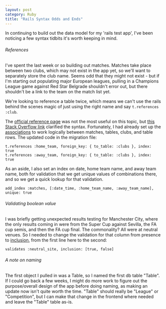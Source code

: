 ```yaml
---
layout: post
category: Ruby
title: "Rails Syntax Odds and Ends"
---
```


In continuing to build out the data model for my 'rails test app', I've been noticing a few syntax tidbits it's worth keeping in mind.

###### References

I've spent the last week or so building out matches. Matches take place between two clubs, which may not exist in the app yet, so we'll want to separately store the club name. Seems odd that they might not exist - but if I'm starting out populating major European leagues, pulling in a Champions League game against Red Star Belgrade shouldn't error out, but there shouldn't be a link to the team on the match list yet.

We're looking to reference a table twice, which means we can't use the rails behind the scenes magic of just using the right name and say `t.references :club`.

The [official reference page](https://guides.rubyonrails.org/active_record_migrations.html#references) was not the most useful on this topic, but [this Stack Overflow link](https://stackoverflow.com/questions/31936481/how-to-add-foreign-key-in-rails-migration-with-different-table-name) clarified the syntax. Fortunately, I had already set up the [associations](https://guides.rubyonrails.org/association_basics.html) to work logically between matches, tables, clubs, and table rows. The updated code in the migration file:
```
t.references :home_team, foreign_key: { to_table: :clubs }, index: true
t.references :away_team, foreign_key: { to_table: :clubs }, index: true
```

As an aside, I also set an index on date, home team name, and away team name, both for validation that we get unique values of combinations there, and so we get a quick lookup for that validation.
```
add_index :matches, [:date_time, :home_team_name, :away_team_name], unique: true
```

###### Validating boolean value

I was briefly getting unexpected results testing for Manchester City, where the only results coming in were from the Super Cup against Sevilla, the FA cup semis, and then the FA cup final. The commonality? All were at neutral venues. So I needed to change the validation for that column from presence to [inclusion](https://guides.rubyonrails.org/active_record_validations.html#presence), from the first line here to the second:
```
validates :neutral_site, inclusion: [true, false]
```

###### A note on naming

The first object I pulled in was a Table, so I named the first db table "Table". If I could go back a few weeks, I might do more work to figure out the purpose/overall design of the app before doing naming, as making an update now isn't quite worth the time. "Table" should really be "League" or "Competition", but I can make that change in the frontend where needed and leave the "Table" table as-is.